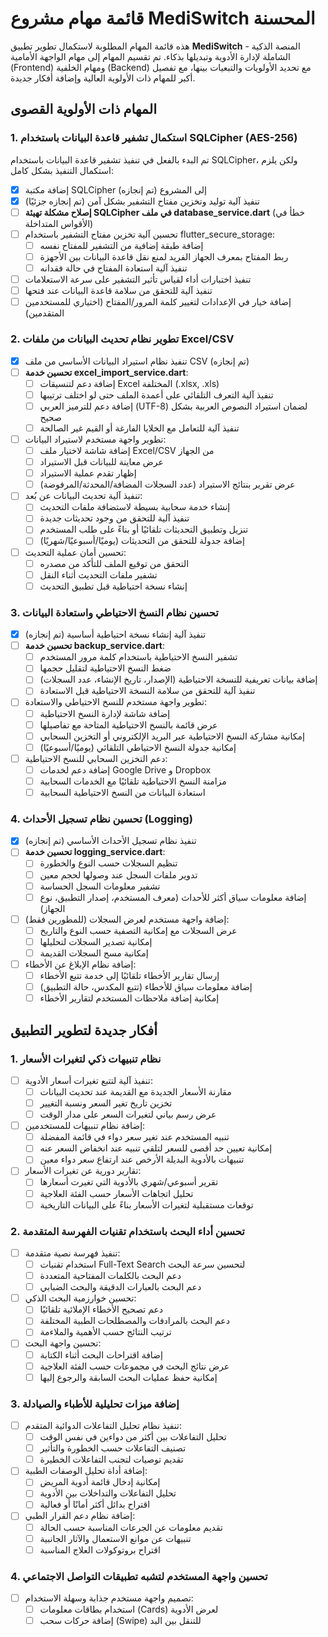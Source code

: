 # قائمة مهام مشروع MediSwitch المحسنة

هذه قائمة المهام المطلوبة لاستكمال تطوير تطبيق **MediSwitch** - المنصة الذكية الشاملة لإدارة الأدوية وتبديلها بذكاء. تم تقسيم المهام إلى مهام الواجهة الأمامية (Frontend) ومهام الخلفية (Backend) مع تحديد الأولويات والتبعيات بينها، مع تفصيل أكبر للمهام ذات الأولوية العالية وإضافة أفكار جديدة.

## المهام ذات الأولوية القصوى

### 1. استكمال تشفير قاعدة البيانات باستخدام SQLCipher (AES-256)

تم البدء بالفعل في تنفيذ تشفير قاعدة البيانات باستخدام SQLCipher، ولكن يلزم استكمال التنفيذ بشكل كامل:

- [x] إضافة مكتبة SQLCipher إلى المشروع (تم إنجازه)
- [x] تنفيذ آلية توليد وتخزين مفتاح التشفير بشكل آمن (تم إنجازه جزئيًا)
- [ ] **إصلاح مشكلة تهيئة SQLCipher في ملف database_service.dart** (خطأ في الأقواس المتداخلة)
- [ ] تحسين آلية تخزين مفتاح التشفير باستخدام flutter_secure_storage:
  - [ ] إضافة طبقة إضافية من التشفير للمفتاح نفسه
  - [ ] ربط المفتاح بمعرف الجهاز الفريد لمنع نقل قاعدة البيانات بين الأجهزة
  - [ ] تنفيذ آلية استعادة المفتاح في حالة فقدانه
- [ ] تنفيذ اختبارات أداء لقياس تأثير التشفير على سرعة الاستعلامات
- [ ] تنفيذ آلية للتحقق من سلامة قاعدة البيانات عند فتحها
- [ ] إضافة خيار في الإعدادات لتغيير كلمة المرور/المفتاح (اختياري للمستخدمين المتقدمين)

### 2. تطوير نظام تحديث البيانات من ملفات Excel/CSV

- [x] تنفيذ نظام استيراد البيانات الأساسي من ملف CSV (تم إنجازه)
- [ ] **تحسين خدمة excel_import_service.dart**:
  - [ ] إضافة دعم لتنسيقات Excel المختلفة (.xlsx, .xls)
  - [ ] تنفيذ آلية التعرف التلقائي على أعمدة الملف حتى لو اختلف ترتيبها
  - [ ] إضافة دعم للترميز العربي (UTF-8) لضمان استيراد النصوص العربية بشكل صحيح
  - [ ] تنفيذ آلية للتعامل مع الخلايا الفارغة أو القيم غير الصالحة
- [ ] تطوير واجهة مستخدم لاستيراد البيانات:
  - [ ] إضافة شاشة لاختيار ملف Excel/CSV من الجهاز
  - [ ] عرض معاينة للبيانات قبل الاستيراد
  - [ ] إظهار تقدم عملية الاستيراد
  - [ ] عرض تقرير بنتائج الاستيراد (عدد السجلات المضافة/المحدثة/المرفوضة)
- [ ] تنفيذ آلية تحديث البيانات عن بُعد:
  - [ ] إنشاء خدمة سحابية بسيطة لاستضافة ملفات التحديث
  - [ ] تنفيذ آلية للتحقق من وجود تحديثات جديدة
  - [ ] تنزيل وتطبيق التحديثات تلقائيًا أو بناءً على طلب المستخدم
  - [ ] إضافة جدولة للتحقق من التحديثات (يوميًا/أسبوعيًا/شهريًا)
- [ ] تحسين أمان عملية التحديث:
  - [ ] التحقق من توقيع الملف للتأكد من مصدره
  - [ ] تشفير ملفات التحديث أثناء النقل
  - [ ] إنشاء نسخة احتياطية قبل تطبيق التحديث

### 3. تحسين نظام النسخ الاحتياطي واستعادة البيانات

- [x] تنفيذ آلية إنشاء نسخة احتياطية أساسية (تم إنجازه)
- [ ] **تحسين خدمة backup_service.dart**:
  - [ ] تشفير النسخ الاحتياطية باستخدام كلمة مرور المستخدم
  - [ ] ضغط النسخ الاحتياطية لتقليل حجمها
  - [ ] إضافة بيانات تعريفية للنسخة الاحتياطية (الإصدار، تاريخ الإنشاء، عدد السجلات)
  - [ ] تنفيذ آلية للتحقق من سلامة النسخة الاحتياطية قبل الاستعادة
- [ ] تطوير واجهة مستخدم للنسخ الاحتياطي والاستعادة:
  - [ ] إضافة شاشة لإدارة النسخ الاحتياطية
  - [ ] عرض قائمة بالنسخ الاحتياطية المتاحة مع تفاصيلها
  - [ ] إمكانية مشاركة النسخ الاحتياطية عبر البريد الإلكتروني أو التخزين السحابي
  - [ ] إمكانية جدولة النسخ الاحتياطي التلقائي (يوميًا/أسبوعيًا)
- [ ] دعم التخزين السحابي للنسخ الاحتياطية:
  - [ ] إضافة دعم لخدمات Google Drive و Dropbox
  - [ ] مزامنة النسخ الاحتياطية تلقائيًا مع الخدمات السحابية
  - [ ] استعادة البيانات من النسخ الاحتياطية السحابية

### 4. تحسين نظام تسجيل الأحداث (Logging)

- [x] تنفيذ نظام تسجيل الأحداث الأساسي (تم إنجازه)
- [ ] **تحسين خدمة logging_service.dart**:
  - [ ] تنظيم السجلات حسب النوع والخطورة
  - [ ] تدوير ملفات السجل عند وصولها لحجم معين
  - [ ] تشفير معلومات السجل الحساسة
  - [ ] إضافة معلومات سياق أكثر للأحداث (معرف المستخدم، إصدار التطبيق، نوع الجهاز)
- [ ] إضافة واجهة مستخدم لعرض السجلات (للمطورين فقط):
  - [ ] عرض السجلات مع إمكانية التصفية حسب النوع والتاريخ
  - [ ] إمكانية تصدير السجلات لتحليلها
  - [ ] إمكانية مسح السجلات القديمة
- [ ] إضافة نظام الإبلاغ عن الأخطاء:
  - [ ] إرسال تقارير الأخطاء تلقائيًا إلى خدمة تتبع الأخطاء
  - [ ] إضافة معلومات سياق للأخطاء (تتبع المكدس، حالة التطبيق)
  - [ ] إمكانية إضافة ملاحظات المستخدم لتقارير الأخطاء

## أفكار جديدة لتطوير التطبيق

### 1. نظام تنبيهات ذكي لتغيرات الأسعار

- [ ] تنفيذ آلية لتتبع تغيرات أسعار الأدوية:
  - [ ] مقارنة الأسعار الجديدة مع القديمة عند تحديث البيانات
  - [ ] تخزين تاريخ تغير السعر ونسبة التغيير
  - [ ] عرض رسم بياني لتغيرات السعر على مدار الوقت
- [ ] إضافة نظام تنبيهات للمستخدمين:
  - [ ] تنبيه المستخدم عند تغير سعر دواء في قائمة المفضلة
  - [ ] إمكانية تعيين حد أقصى للسعر لتلقي تنبيه عند انخفاض السعر عنه
  - [ ] تنبيهات بالأدوية البديلة الأرخص عند ارتفاع سعر دواء معين
- [ ] تقارير دورية عن تغيرات الأسعار:
  - [ ] تقرير أسبوعي/شهري بالأدوية التي تغيرت أسعارها
  - [ ] تحليل اتجاهات الأسعار حسب الفئة العلاجية
  - [ ] توقعات مستقبلية لتغيرات الأسعار بناءً على البيانات التاريخية

### 2. تحسين أداء البحث باستخدام تقنيات الفهرسة المتقدمة

- [ ] تنفيذ فهرسة نصية متقدمة:
  - [ ] استخدام تقنيات Full-Text Search لتحسين سرعة البحث
  - [ ] دعم البحث بالكلمات المفتاحية المتعددة
  - [ ] دعم البحث بالعبارات الدقيقة والبحث الضبابي
- [ ] تحسين خوارزمية البحث الذكي:
  - [ ] دعم تصحيح الأخطاء الإملائية تلقائيًا
  - [ ] دعم البحث بالمرادفات والمصطلحات الطبية المختلفة
  - [ ] ترتيب النتائج حسب الأهمية والملاءمة
- [ ] تحسين واجهة البحث:
  - [ ] إضافة اقتراحات البحث أثناء الكتابة
  - [ ] عرض نتائج البحث في مجموعات حسب الفئة العلاجية
  - [ ] إمكانية حفظ عمليات البحث السابقة والرجوع إليها

### 3. إضافة ميزات تحليلية للأطباء والصيادلة

- [ ] تنفيذ نظام تحليل التفاعلات الدوائية المتقدم:
  - [ ] تحليل التفاعلات بين أكثر من دواءين في نفس الوقت
  - [ ] تصنيف التفاعلات حسب الخطورة والتأثير
  - [ ] تقديم توصيات لتجنب التفاعلات الخطيرة
- [ ] إضافة أداة تحليل الوصفات الطبية:
  - [ ] إمكانية إدخال قائمة أدوية المريض
  - [ ] تحليل التفاعلات والتداخلات بين الأدوية
  - [ ] اقتراح بدائل أكثر أمانًا أو فعالية
- [ ] إضافة نظام دعم القرار الطبي:
  - [ ] تقديم معلومات عن الجرعات المناسبة حسب الحالة
  - [ ] تنبيهات عن موانع الاستعمال والآثار الجانبية
  - [ ] اقتراح بروتوكولات العلاج المناسبة

### 4. تحسين واجهة المستخدم لتشبه تطبيقات التواصل الاجتماعي

- [ ] تصميم واجهة مستخدم جذابة وسهلة الاستخدام:
  - [ ] استخدام بطاقات معلومات (Cards) لعرض الأدوية
  - [ ] إضافة حركات سحب (Swipe) للتنقل بين البد